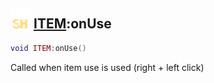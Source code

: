 ## <img src="../../.gitbook/assets/shared.png" width="32" height="32" /> [ITEM](../item/README.md):onUse

```lua
void ITEM:onUse()
```

Called when item use is used (right + left click)<br>
